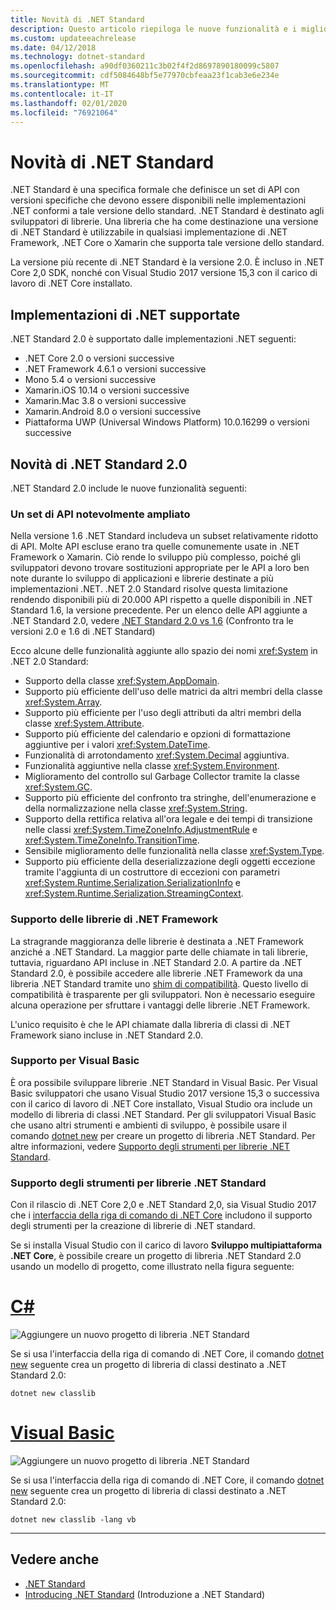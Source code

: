 ```yaml
---
title: Novità di .NET Standard
description: Questo articolo riepiloga le nuove funzionalità e i miglioramenti disponibili in ogni nuova versione di .NET Standard.
ms.custom: updateeachrelease
ms.date: 04/12/2018
ms.technology: dotnet-standard
ms.openlocfilehash: a90df0360211c3b02f4f2d8697890180099c5807
ms.sourcegitcommit: cdf5084648bf5e77970cbfeaa23f1cab3e6e234e
ms.translationtype: MT
ms.contentlocale: it-IT
ms.lasthandoff: 02/01/2020
ms.locfileid: "76921064"
---
```

# <a name="whats-new-in-the-net-standard"></a>Novità di .NET Standard

.NET Standard è una specifica formale che definisce un set di API con versioni specifiche che devono essere disponibili nelle implementazioni .NET conformi a tale versione dello standard. .NET Standard è destinato agli sviluppatori di librerie. Una libreria che ha come destinazione una versione di .NET Standard è utilizzabile in qualsiasi implementazione di .NET Framework, .NET Core o Xamarin che supporta tale versione dello standard.

La versione più recente di .NET Standard è la versione 2.0. È incluso in .NET Core 2,0 SDK, nonché con Visual Studio 2017 versione 15,3 con il carico di lavoro di .NET Core installato.

## <a name="supported-net-implementations"></a>Implementazioni di .NET supportate

.NET Standard 2.0 è supportato dalle implementazioni .NET seguenti:

- .NET Core 2.0 o versioni successive
- .NET Framework 4.6.1 o versioni successive
- Mono 5.4 o versioni successive
- Xamarin.iOS 10.14 o versioni successive
- Xamarin.Mac 3.8 o versioni successive
- Xamarin.Android 8.0 o versioni successive
- Piattaforma UWP (Universal Windows Platform) 10.0.16299 o versioni successive

## <a name="whats-new-in-the-net-standard-20"></a>Novità di .NET Standard 2.0

.NET Standard 2.0 include le nuove funzionalità seguenti:

### <a name="a-vastly-expanded-set-of-apis"></a>Un set di API notevolmente ampliato

Nella versione 1.6 .NET Standard includeva un subset relativamente ridotto di API. Molte API escluse erano tra quelle comunemente usate in .NET Framework o Xamarin. Ciò rende lo sviluppo più complesso, poiché gli sviluppatori devono trovare sostituzioni appropriate per le API a loro ben note durante lo sviluppo di applicazioni e librerie destinate a più implementazioni .NET. .NET 2.0 Standard risolve questa limitazione rendendo disponibili più di 20.000 API rispetto a quelle disponibili in .NET Standard 1.6, la versione precedente. Per un elenco delle API aggiunte a .NET Standard 2.0, vedere [.NET Standard 2.0 vs 1.6](https://raw.githubusercontent.com/dotnet/standard/master/docs/versions/netstandard2.0_diff.md) (Confronto tra le versioni 2.0 e 1.6 di .NET Standard)

Ecco alcune delle funzionalità aggiunte allo spazio dei nomi <xref:System> in .NET 2.0 Standard:

- Supporto della classe <xref:System.AppDomain>.
- Supporto più efficiente dell'uso delle matrici da altri membri della classe <xref:System.Array>.
- Supporto più efficiente per l'uso degli attributi da altri membri della classe <xref:System.Attribute>.
- Supporto più efficiente del calendario e opzioni di formattazione aggiuntive per i valori <xref:System.DateTime>.
- Funzionalità di arrotondamento <xref:System.Decimal> aggiuntiva.
- Funzionalità aggiuntive nella classe <xref:System.Environment>.
- Miglioramento del controllo sul Garbage Collector tramite la classe <xref:System.GC>.
- Supporto più efficiente del confronto tra stringhe, dell'enumerazione e della normalizzazione nella classe <xref:System.String>.
- Supporto della rettifica relativa all'ora legale e dei tempi di transizione nelle classi <xref:System.TimeZoneInfo.AdjustmentRule> e <xref:System.TimeZoneInfo.TransitionTime>.
- Sensibile miglioramento delle funzionalità nella classe <xref:System.Type>.
- Supporto più efficiente della deserializzazione degli oggetti eccezione tramite l'aggiunta di un costruttore di eccezioni con parametri <xref:System.Runtime.Serialization.SerializationInfo> e <xref:System.Runtime.Serialization.StreamingContext>.

### <a name="support-for-net-framework-libraries"></a>Supporto delle librerie di .NET Framework

La stragrande maggioranza delle librerie è destinata a .NET Framework anziché a .NET Standard. La maggior parte delle chiamate in tali librerie, tuttavia, riguardano API incluse in .NET Standard 2.0. A partire da .NET Standard 2.0, è possibile accedere alle librerie .NET Framework da una libreria .NET Standard tramite uno [shim di compatibilità](https://github.com/dotnet/standard/blob/master/docs/planning/netstandard-2.0/README.md#assembly-unification). Questo livello di compatibilità è trasparente per gli sviluppatori. Non è necessario eseguire alcuna operazione per sfruttare i vantaggi delle librerie .NET Framework.

L'unico requisito è che le API chiamate dalla libreria di classi di .NET Framework siano incluse in .NET Standard 2.0.

### <a name="support-for-visual-basic"></a>Supporto per Visual Basic

È ora possibile sviluppare librerie .NET Standard in Visual Basic. Per Visual Basic sviluppatori che usano Visual Studio 2017 versione 15,3 o successiva con il carico di lavoro di .NET Core installato, Visual Studio ora include un modello di libreria di classi .NET Standard. Per gli sviluppatori Visual Basic che usano altri strumenti e ambienti di sviluppo, è possibile usare il comando [dotnet new](../../core/tools/dotnet-new.md) per creare un progetto di libreria .NET Standard. Per altre informazioni, vedere [Supporto degli strumenti per librerie .NET Standard](#tooling-support-for-net-standard-libraries).

### <a name="tooling-support-for-net-standard-libraries"></a>Supporto degli strumenti per librerie .NET Standard

Con il rilascio di .NET Core 2,0 e .NET Standard 2,0, sia Visual Studio 2017 che i [interfaccia della riga di comando di .NET Core](../../core/tools/index.md) includono il supporto degli strumenti per la creazione di librerie di .NET standard.

Se si installa Visual Studio con il carico di lavoro **Sviluppo multipiattaforma .NET Core**, è possibile creare un progetto di libreria .NET Standard 2.0 usando un modello di progetto, come illustrato nella figura seguente:

<!-- markdownlint-disable MD025 -->

# <a name="ctabcsharp"></a>[C#](#tab/csharp)

![Aggiungere un nuovo progetto di libreria .NET Standard](./media/std-project-cs.png)

Se si usa l'interfaccia della riga di comando di .NET Core, il comando [dotnet new](../../core/tools/dotnet-new.md) seguente crea un progetto di libreria di classi destinato a .NET Standard 2.0:

```dotnetcli
dotnet new classlib
```

# <a name="visual-basictabvb"></a>[Visual Basic](#tab/vb)

![Aggiungere un nuovo progetto di libreria .NET Standard](./media/std-project-vb.png)

Se si usa l'interfaccia della riga di comando di .NET Core, il comando [dotnet new](../../core/tools/dotnet-new.md) seguente crea un progetto di libreria di classi destinato a .NET Standard 2.0:

```dotnetcli
dotnet new classlib -lang vb
```

---

## <a name="see-also"></a>Vedere anche

- [.NET Standard](../net-standard.md)
- [Introducing .NET Standard](https://devblogs.microsoft.com/dotnet/introducing-net-standard/) (Introduzione a .NET Standard)
